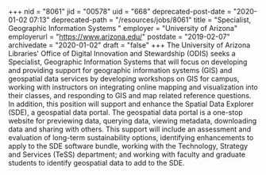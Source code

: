 +++
nid = "8061"
jid = "00578"
uid = "668"
deprecated-post-date = "2020-01-02 07:13"
deprecated-path = "/resources/jobs/8061"
title = "Specialist, Geographic Information Systems "
employer = "University of Arizona"
employerurl = "https://www.arizona.edu/"
postdate = "2019-02-07"
archivedate = "2020-01-02"
draft = "false"
+++
The University of Arizona Libraries' Office of Digital Innovation and
Stewardship (ODIS) seeks a Specialist, Geographic Information Systems
that will focus on developing and providing support for geographic
information systems (GIS) and geospatial data services by developing
workshops on GIS for campus, working with instructors on integrating
online mapping and visualization into their classes, and responding to
GIS and map related reference questions. In addition, this position will
support and enhance the Spatial Data Explorer (SDE), a geospatial data
portal. The geospatial data portal is a one-stop website for previewing
data, querying data, viewing metadata, downloading data and sharing with
others. This support will include an assessment and evaluation of
long-term sustainability options, identifying enhancements to apply to
the SDE software bundle, working with the Technology, Strategy and
Services (TeSS) department; and working with faculty and graduate
students to identify geospatial data to add to the SDE.
  

